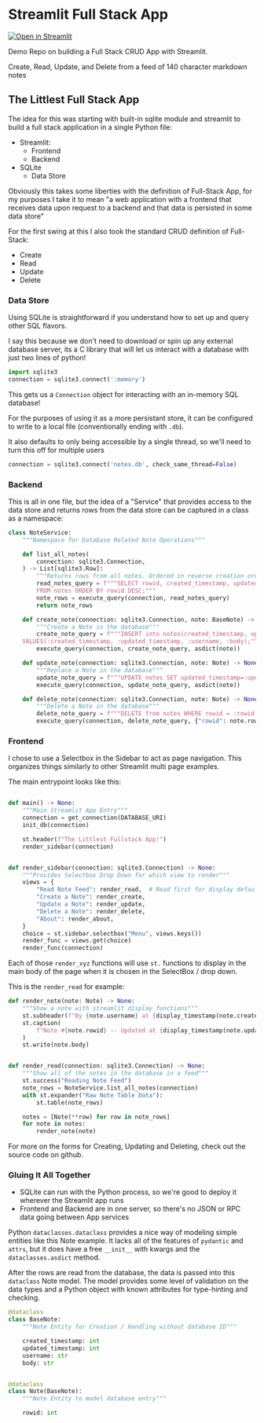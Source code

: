 # Streamlit Full Stack App

[![Open in Streamlit](https://static.streamlit.io/badges/streamlit_badge_black_white.svg)](https://share.streamlit.io/gerardrbentley/streamlit-fullstack/app.py)

Demo Repo on building a Full Stack CRUD App with Streamlit.

Create, Read, Update, and Delete from a feed of 140 character markdown notes

## The Littlest Full Stack App

The idea for this was starting with built-in sqlite module and streamlit to build a full stack application in a single Python file:

- Streamlit:
    - Frontend
    - Backend
- SQLite
    - Data Store

Obviously this takes some liberties with the definition of Full-Stack App, for my purposes I take it to mean "a web application with a frontend that receives data upon request to a backend and that data is persisted in some data store"

For the first swing at this I also took the standard CRUD definition of Full-Stack:

- Create
- Read
- Update
- Delete

### Data Store

Using SQLite is straightforward if you understand how to set up and query other SQL flavors.

I say this because we don't need to download or spin up any external database server, its a C library that will let us interact with a database with just two lines of python!

```python
import sqlite3
connection = sqlite3.connect(':memory')
```

This gets us a `Connection` object for interacting with an in-memory SQL database!

For the purposes of using it as a more persistant store, it can be configured to write to a local file (conventionally ending with `.db`).

It also defaults to only being accessible by a single thread, so we'll need to turn this off for multiple users

```python
connection = sqlite3.connect('notes.db', check_same_thread=False)
```

### Backend

This is all in one file, but the idea of a "Service" that provides access to the data store and returns rows from the data store can be captured in a class as a namespace:

```python
class NoteService:
    """Namespace for Database Related Note Operations"""

    def list_all_notes(
        connection: sqlite3.Connection,
    ) -> List[sqlite3.Row]:
        """Returns rows from all notes. Ordered in reverse creation order"""
        read_notes_query = f"""SELECT rowid, created_timestamp, updated_timestamp, username, body
        FROM notes ORDER BY rowid DESC;"""
        note_rows = execute_query(connection, read_notes_query)
        return note_rows

    def create_note(connection: sqlite3.Connection, note: BaseNote) -> None:
        """Create a Note in the database"""
        create_note_query = f"""INSERT into notes(created_timestamp, updated_timestamp, username, body)
    VALUES(:created_timestamp, :updated_timestamp, :username, :body);"""
        execute_query(connection, create_note_query, asdict(note))

    def update_note(connection: sqlite3.Connection, note: Note) -> None:
        """Replace a Note in the database"""
        update_note_query = f"""UPDATE notes SET updated_timestamp=:updated_timestamp, username=:username, body=:body WHERE rowid=:rowid;"""
        execute_query(connection, update_note_query, asdict(note))

    def delete_note(connection: sqlite3.Connection, note: Note) -> None:
        """Delete a Note in the database"""
        delete_note_query = f"""DELETE from notes WHERE rowid = :rowid;"""
        execute_query(connection, delete_note_query, {"rowid": note.rowid})
```

### Frontend

I chose to use a Selectbox in the Sidebar to act as page navigation.
This organizes things similarly to other Streamlit multi page examples.

The main entrypoint looks like this:

```python

def main() -> None:
    """Main Streamlit App Entry"""
    connection = get_connection(DATABASE_URI)
    init_db(connection)

    st.header(f"The Littlest Fullstack App!")
    render_sidebar(connection)


def render_sidebar(connection: sqlite3.Connection) -> None:
    """Provides Selectbox Drop Down for which view to render"""
    views = {
        "Read Note Feed": render_read,  # Read first for display default
        "Create a Note": render_create,
        "Update a Note": render_update,
        "Delete a Note": render_delete,
        "About": render_about,
    }
    choice = st.sidebar.selectbox("Menu", views.keys())
    render_func = views.get(choice)
    render_func(connection)
```

Each of those `render_xyz` functions will use `st.` functions to display in the main body of the page when it is chosen in the SelectBox / drop down.

This is the `render_read` for example:

```python
def render_note(note: Note) -> None:
    """Show a note with streamlit display functions"""
    st.subheader(f"By {note.username} at {display_timestamp(note.created_timestamp)}")
    st.caption(
        f"Note #{note.rowid} -- Updated at {display_timestamp(note.updated_timestamp)}"
    )
    st.write(note.body)


def render_read(connection: sqlite3.Connection) -> None:
    """Show all of the notes in the database in a feed"""
    st.success("Reading Note Feed")
    note_rows = NoteService.list_all_notes(connection)
    with st.expander("Raw Note Table Data"):
        st.table(note_rows)

    notes = [Note(**row) for row in note_rows]
    for note in notes:
        render_note(note)
```

For more on the forms for Creating, Updating and Deleting, check out the source code on github.

### Gluing It All Together

- SQLite can run with the Python process, so we're good to deploy it wherever the Streamlit app runs
- Frontend and Backend are in one server, so there's no JSON or RPC data going between App services

Python `dataclasses.dataclass` provides a nice way of modeling simple entities like this Note example.
It lacks all of the features of `pydantic` and `attrs`, but it does have a free `__init__` with kwargs and the `dataclasses.asdict` method.

After the rows are read from the database, the data is passed into this `dataclass` Note model.
The model provides some level of validation on the data types and a Python object with known attributes for type-hinting and checking.

```python
@dataclass
class BaseNote:
    """Note Entity for Creation / Handling without database ID"""

    created_timestamp: int
    updated_timestamp: int
    username: str
    body: str


@dataclass
class Note(BaseNote):
    """Note Entity to model database entry"""

    rowid: int
```
